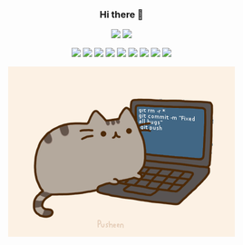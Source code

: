 <div align='center' >
 
### Hi there 👋 
![](https://img.shields.io/badge/Windows-11-2376bc?style=flat-square&logo=windows&logoColor=ffffff)
![](https://img.shields.io/badge/IDE-Visual%20Studio%20Code-blue?style=flat-square&logo=visual-studio-code&logoColor=ffffff)

![](https://img.shields.io/badge/-Git-f05032?style=flat-square&logo=git&logoColor=white)
![](https://img.shields.io/badge/-HTML5-E34F26?style=flat-square&logo=html5&logoColor=white)
![](https://img.shields.io/badge/-Linux-fcc624?style=flat-square&logo=linux&logoColor=white)
![](https://img.shields.io/badge/-JavaScript-f7e018?style=flat-square&logo=javascript&logoColor=white)
![](https://img.shields.io/badge/-Nginx-269539?style=flat-square&logo=nginx&logoColor=ffffff)
![](https://img.shields.io/badge/-Vue.js-4fc08d?style=flat-square&logo=vue.js&logoColor=ffffff)
![](https://img.shields.io/badge/-Docker-2496ED?style=flat-square&logo=docker&logoColor=ffffff)
![](https://img.shields.io/badge/-CSS3-1572B6?style=flat-square&logo=css3&logoColor=white)
![](https://img.shields.io/badge/-PHP-4F5B93?style=flat-square&logo=php&logoColor=white)
</div>

<div align='center'>
<img align="center" alt="GIF" src="https://raw.githubusercontent.com/Silentely/Silentely/main/pusheencode.gif" /> 
</div>
